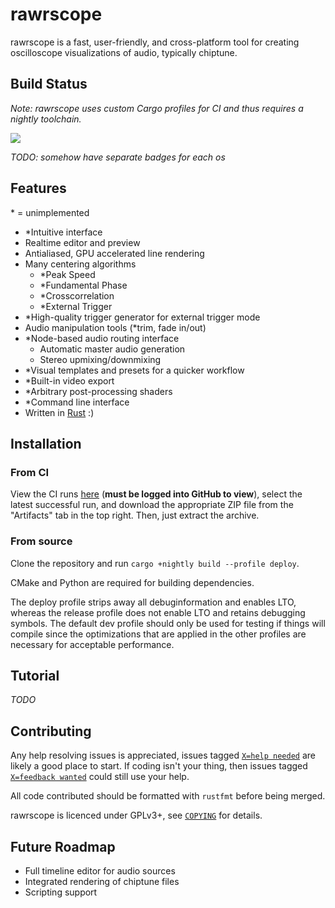 # rawrscope

rawrscope is a fast, user-friendly, and cross-platform tool for creating
oscilloscope visualizations of audio, typically chiptune.

## Build Status

*Note: rawrscope uses custom Cargo profiles for CI and thus requires a nightly
toolchain.*

![](https://github.com/chiptunecafe/rawrscope/workflows/CI/badge.svg)

*TODO: somehow have separate badges for each os*

## Features

\* = unimplemented

* \*Intuitive interface
* Realtime editor and preview
* Antialiased, GPU accelerated line rendering
* Many centering algorithms
  * \*Peak Speed
  * \*Fundamental Phase
  * \*Crosscorrelation
  * \*External Trigger
* \*High-quality trigger generator for external trigger mode
* Audio manipulation tools (\*trim, fade in/out)
* \*Node-based audio routing interface
  * Automatic master audio generation
  * Stereo upmixing/downmixing
* \*Visual templates and presets for a quicker workflow
* \*Built-in video export
* \*Arbitrary post-processing shaders
* \*Command line interface
* Written in [Rust](https://www.rust-lang.org) :)

## Installation

### From CI

View the CI runs [here](https://github.com/chiptunecafe/rawrscope/actions) (**must
be logged into GitHub to view**), select the latest successful run, and download
the appropriate ZIP file from the "Artifacts" tab in the top right. Then, just
extract the archive.

### From source

Clone the repository and run `cargo +nightly build --profile deploy`.

CMake and Python are required for building dependencies.

The deploy profile strips away all debuginformation and enables LTO, whereas the release
profile does not enable LTO and retains debugging symbols. The default dev profile
should only be used for testing if things will compile since the optimizations that are
applied in the other profiles are necessary for acceptable performance.

## Tutorial

*TODO*

## Contributing

Any help resolving issues is appreciated, issues tagged
[`X=help needed`](https://github.com/chiptunecafe/rawrscope/issues?q=label%3A%22X%3Dhelp+needed%22) 
are likely a good place to start. If coding isn't your thing, then issues tagged
[`X=feedback wanted`](https://github.com/chiptunecafe/rawrscope/issues?q=label%3A%22X%3Dfeedback+wanted%22)
could still use your help.

All code contributed should be formatted with `rustfmt` before being merged.

rawrscope is licenced under GPLv3+, see
[`COPYING`](https://github.com/chiptunecafe/rawrscope/blob/master/COPYING)
for details.

## Future Roadmap

* Full timeline editor for audio sources
* Integrated rendering of chiptune files
* Scripting support
